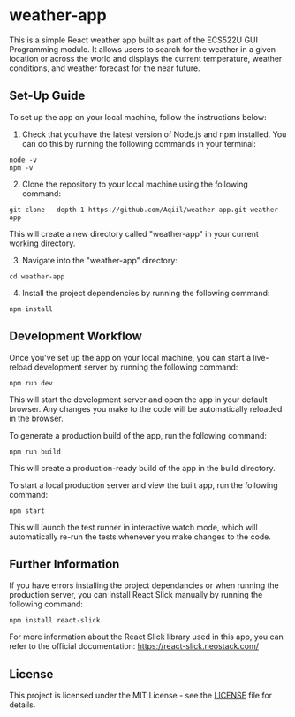 # weather-app
This is a simple React weather app built as part of the ECS522U GUI Programming module. It allows users to search for the weather in a given location or across the world and displays the current temperature, weather conditions, and weather forecast for the near future.

## Set-Up Guide
To set up the app on your local machine, follow the instructions below:

1. Check that you have the latest version of Node.js and npm installed. You can do this by running the following commands in your terminal:
```
node -v
npm -v
```
2. Clone the repository to your local machine using the following command:
```
git clone --depth 1 https://github.com/Aqiil/weather-app.git weather-app
```
This will create a new directory called "weather-app" in your current working directory.

3. Navigate into the "weather-app" directory:
```
cd weather-app
```

4. Install the project dependencies by running the following command:
```
npm install
```

## Development Workflow

Once you've set up the app on your local machine, you can start a live-reload development server by running the following command:
```
npm run dev
```

This will start the development server and open the app in your default browser. Any changes you make to the code will be automatically reloaded in the browser.

To generate a production build of the app, run the following command:
```
npm run build
```

This will create a production-ready build of the app in the build directory.

To start a local production server and view the built app, run the following command:
```
npm start
```

This will launch the test runner in interactive watch mode, which will automatically re-run the tests whenever you make changes to the code.

## Further Information

If you have errors installing the project dependancies or when running the production server, you can install React Slick manually by running the following command:
```
npm install react-slick
```
For more information about the React Slick library used in this app, you can refer to the official documentation: https://react-slick.neostack.com/

## License
This project is licensed under the MIT License - see the [LICENSE](./LICENSE.txt) file for details.